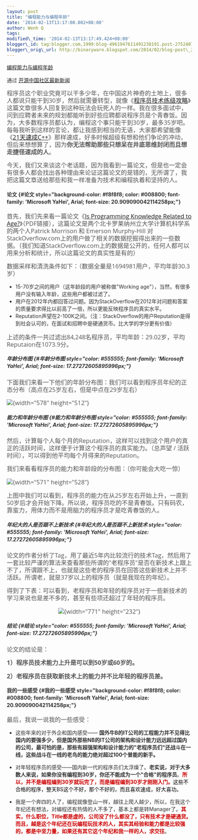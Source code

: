 ```yaml
--- 
layout: post 
title: "编程能力与编程年龄" 
date: '2014-02-13T13:17:00.002+08:00' 
author: Wenh Q
tags:
modified\_time: '2014-02-13T13:17:49.424+08:00' 
blogger\_id: tag:blogger.com,1999:blog-4961947611491238191.post-2752407886731111383
blogger\_orig\_url: http://binaryware.blogspot.com/2014/02/blog-post\_2027.html
---
```

<div dir="ltr" style="color: #303030;">

[编程能力与编程年龄](http://www.oschina.net/news/48779/programming-skills)

</div>

<div style="color: #303030; margin-top: 15px;">

通过 [开源中国社区最新新闻](http://www.oschina.net/?from=rss)

</div>

<div dir="ltr"
style="color: #303030; font-size: 14px; line-height: 20px; margin-top: 15px;">

<div
style="color: #555555; font-family: 'Open Sans', 'Helvetica Neue', 'Hiragino Sans GB', sans-serif, Arial, Verdana, 'BitStream vera Sans', Tahoma, Helvetica, sans-serif; font-size: 16.363636016845703px;">

程序员这个职业究竟可以干多少年，在中国这片神奇的土地上，很多人都说只能干到30岁，然后就需要转型，就像《[程序员技术练级攻略](http://coolshell.cn/articles/4990.html)》这篇文章很多人回复到这种玩法会玩死人的一样。我在很多面试中，问到应聘者未来的规划都能听到好些应聘都说程序员是个青春饭。因为，大多数程序员都认为，编程这个事只能干到30岁，最多35岁吧。每每我听到这样的言论，都让我感到相当的无语，大家都希望能像《[21天速成C++](http://coolshell.cn/articles/2250.html)》那样速成，好多时候超级有想和他们争论的冲动，但后来想想算了，因为**你无法帮助那些只想呆在井底思维封闭而且想走捷径速成的人**。

</div>

<div
style="color: #555555; font-family: 'Open Sans', 'Helvetica Neue', 'Hiragino Sans GB', 'sans-s erif', Arial, Verdana, 'BitStream vera Sans', Tahoma, Helvetica, sans-serif; font-size: 16.363636016845703px;">

今天，我们又来谈这个老话题，因为我看到一篇论文，但是也一定会有很多人都会找出各种理由来论证这篇论文的是错的，无所谓了，我把这篇文章送给那些和我一样准备为技术和编程执着和坚持的人。

</div>

#### 论文 {#论文 style="background-color: #f8f8f8; color: #008800; font-family: 'Microsoft YaHei', Arial; font-size: 20.909090042114258px;"}

<div
style="color: #555555; font-family: 'Open Sans', 'Helvetica Neue', 'Hiragino Sans GB', sans-serif, Arial, Verdana, 'BitStream vera Sans', Tahoma, Helvetica, sans-serif; font-size: 16.363636016845703px;">

首先，我们先来看一篇论文《[Is Programming Knowledge Related to
Age?](http://people.engr.ncsu.edu/ermurph3/papers/msr13.pdf)》（PDF链接），这篇论文是两个北卡罗莱纳州立大学计算机科学系的两个人Patrick
Morrison 和 Emerson Murphy-Hill
对StackOverflow.com上的用户做了相关的数据挖掘得出来的一些数据。（我们知道StackOverflow.com上的数据是公开的，任何人都可以用来分析和统计，所以这篇论文的真实性是有的）

</div>

<div
style="color: #555555; font-family: 'Open Sans', 'Helvetica Neue', 'Hiragino Sans GB', sans-serif, Arial, Verdana, 'BitStream vera Sans', Tahoma, Helvetica, sans-serif; font-size: 16.363636016845703px;">

数据采样和清洗条件如下：（数据全量是1694981用户，平均年龄30.3岁）

</div>

-   15-70岁之间的用户（这年龄段的用户被称做"Working
    age"），当然，有很多用户没有输入年龄，这些用户都被过滤了。
-   用户在2012年内都回答过问题。因为StackOverflow在2012年对问题和答案的质量要求得比以前高了一倍，所以更能反映程序员的真实水平。
-   Reputation声望在2-100K之间。（注：StackOverflow的用户Reputation是得到社会认可的，在面试和招聘中是硬通货币。比大学的学分更有价值）

<div
style="color: #555555; font-family: 'Open Sans', 'Helvetica Neue', 'Hiragino Sans GB', sans-serif, Arial, Verdana, 'BitStream vera Sans', Tahoma, Helvetica, sans-serif; font-size: 16.363636016845703px;">

上述的条件一共过滤出84,248名程序员，平均年龄：29.02岁，平均Reputaion在1073.9分。

</div>

<div
style="color: #555555; font-family: 'Open Sans', 'Helvetica Neue', 'Hiragino Sans GB', sans-serif, Arial, Verdana, 'BitStream vera Sans', Tahoma, Helvetica, sans-serif; font-size: 16.363636016845703px;">

</div>

##### 年龄分布图 {#年龄分布图 style="color: #555555; font-family: 'Microsoft YaHei', Arial; font-size: 17.27272605895996px;"}

<div
style="color: #555555; font-family: 'Open Sans', 'Helvetica Neue', 'Hiragino Sans GB', sans-serif, Arial, Verdana, 'BitStream vera Sans', Tahoma, Helvetica, sans-serif; font-size: 16.363636016845703px;">

下面我们来看一下他们的年龄分布图：我们可以看到程序员年纪的正态分布（高点在25岁左右，但是中点在29岁左右）

</div>

<div
style="color: #555555; font-family: 'Open Sans', 'Helvetica Neue', 'Hiragino Sans GB', sans-serif, Arial, Verdana, 'BitStream vera Sans', Tahoma, Helvetica, sans-serif; font-size: 16.363636016845703px;">

![](http://coolshell.cn/wp-content/uploads/2013/11/StackOverflow-Analysis-01.jpg){width="578"
height="512"}

</div>

##### 能力和年龄分布图 {#能力和年龄分布图 style="color: #555555; font-family: 'Microsoft YaHei', Arial; font-size: 17.27272605895996px;"}

<div
style="color: #555555; font-family: 'Open Sans', 'Helvetica Neue', 'Hiragino Sans GB', sans-serif, Arial, Verdana, 'BitStream vera Sans', Tahoma, Helvetica, sans-serif; font-size: 16.363636016845703px;">

然后，计算每个人每个月的Reputation，这样可以找到这个用户的真正的活跃时间，这样便于计算这个程序员的真实能力。（总声望
/ 活跃时间），可以得到他平均每个月得来的Reputation。

</div>

<div
style="color: #555555; font-family: 'Open Sans', 'Helvetica Neue', 'Hiragino Sans GB', sans-serif, Arial, Verdana, 'BitStream vera Sans', Tahoma, Helvetica, sans-serif; font-size: 16.363636016845703px;">

我们来看看程序员的能力和年龄段的分布图：（你可能会大吃一惊）

</div>

<div
style="color: #555555; font-family: 'Open Sans', 'Helvetica Neue', 'Hiragino Sans GB', sans-serif, Arial, Verdana, 'BitStream vera Sans', Tahoma, Helvetica, sans-serif; font-size: 16.363636016845703px;">

![](http://coolshell.cn/wp-content/uploads/2013/11/StackOverflow-Analysis-02.jpg){width="571"
height="528"}

</div>

<div
style="color: #555555; font-family: 'Open Sans', 'Helvetica Neue', 'Hiragino Sans GB', sans-serif, Arial, Verdana, 'BitStream vera Sans', Tahoma, Helvetica, sans-serif; font-size: 16.363636016845703px;">

上图中我们可以看到，程序员的能力在从25岁左右开始上升，一直到50岁后才会开始下降。所以说，程序员吃的不是青春饭。只有码农，靠蛮力，用体力而不是用脑力的程序员才是吃青春饭的人。

</div>

##### 年纪大的人是否跟不上新技术 {#年纪大的人是否跟不上新技术 style="color: #555555; font-family: 'Microsoft YaHei', Arial; font-size: 17.27272605895996px;"}

<div
style="color: #555555; font-family: 'Open Sans', 'Helvetica Neue', 'Hiragino Sans GB', sans-serif, Arial, Verdana, 'BitStream vera Sans', Tahoma, Helvetica, sans-serif; font-size: 16.363636016845703px;">

论文的作者分析了Tag，用了最近5年内比较流行的技术Tag，然后用了一套比较严谨的算法来查看那些所谓的"老程序员"是否在新技术上跟上不了，所谓跟不上，也就是这些老的程序员在回答这些新技术上并不活跃。所谓老，就是37岁以上的程序员（就是我现在的年纪）。

</div>

<div
style="color: #555555; font-family: 'Open Sans', 'Helvetica Neue', 'Hiragino Sans GB', sans-serif, Arial, Verdana, 'BitStream vera Sans', Tahoma, Helvetica, sans-serif; font-size: 16.363636016845703px;">

得到了下表：可以看到，老程序员和年轻的程序员对于一些新技术的学习来说也是差不多的，甚至有些项还超过了年轻的程序员。

</div>

<div
style="color: #555555; font-family: 'Open Sans', 'Helvetica Neue', 'Hiragino Sans GB', sans-serif, Arial, Verdana, 'BitStream vera Sans', Tahoma, Helvetica, sans-serif; font-size: 16.363636016845703px; text-align: center;">

![](http://coolshell.cn/wp-content/uploads/2013/11/StackOverflow-Analysis-03.jpg){width="771"
height="232"}

</div>

##### 结论 {#结论 style="color: #555555; font-family: 'Microsoft YaHei', Arial; font-size: 17.27272605895996px;"}

<div
style="color: #555555; font-family: 'Open Sans', 'Helvetica Neue', 'Hiragino Sans GB', sans-serif, Arial, Verdana, 'BitStream vera Sans', Tahoma, Helvetica, sans-serif; font-size: 16.363636016845703px;">

论文的结论是：

</div>

<div
style="color: #555555; font-family: 'Open Sans', 'Helvetica Neue', 'Hiragino Sans GB', sans-serif, Arial, Verdana, 'BitStream vera Sans', Tahoma, Helvetica, sans-serif; font-size: 16.363636016845703px;">

**1）程序员技术能力上升是可以到50岁或60岁的。**

</div>

<div
style="color: #555555; font-family: 'Open Sans', 'Helvetica Neue', 'Hiragino Sans GB', sans-serif, Arial, Verdana, 'BitStream vera Sans', Tahoma, Helvetica, sans-serif; font-size: 16.363636016845703px;">

**2）老程序员在获取新技术上的能力并不比年轻的程序员差。**

</div>

#### 我的一些感受 {#我的一些感受 style="background-color: #f8f8f8; color: #008800; font-family: 'Microsoft YaHei', Arial; font-size: 20.909090042114258px;"}

<div
style="color: #555555; font-family: 'Open Sans', 'Helvetica Neue', 'Hiragino Sans GB', sans-serif, Arial, Verdana, 'BitStream vera Sans', Tahoma, Helvetica, sans-serif; font-size: 16.363636016845703px;">

最后，我说一说我的一些感受：

</div>

-   这些年来的对于外企和国内感受—— **国外牛B的IT公司的工程能力并不见得比国内的要强多少，但是国外那些NB的IT公司的架构和设计能力远远超过国内的公司，最可怕的是，那些有超强架构和设计能力的"老程序员们"还战斗在一线，这些战斗在一线的老鸟的能力绝对超过100个普能的新手。**

<!-- -->

-   对年轻程序员的感受——国内新一代的程序员们太浮燥了。**老实说，对于大多数人来说，如果你没有编程到30岁，你还不能成为一个"合格"的程序员**。<span
    style="color: #cc0000;">**所以，并不是编程编到30岁就玩完了，而是编程编到30岁才刚刚入门。**<span
    style="color: black;">这些不合格的程序，整天BS这个不好，那个不好的，而且喜欢速成，好大喜功。</span></span>

<!-- -->

-   我是一个奔四的人了，编程就像登山一样，越往上爬人越少，所以，在我这个年纪还有想法，对编程还有热情的人不多了，基本上都是转Manager了。<span
    style="color: #cc0000;">**其实，什么职位，Title都是虚的，公司没了什么都没了，只有技术才是硬通货。而且，越是这个年纪还在玩编程玩技术的人，其实其经验和能力都是比较强的，都是中坚力量，如果还有其它这个年纪和我一样的人，求交往**</span>。

</div>
